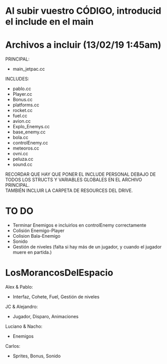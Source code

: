 # Al subir vuestro CÓDIGO, introducid el include en el main
# Archivos a incluir (13/02/19 1:45am)
PRINCIPAL: 
- main_jetpac.cc

INCLUDES:
- pablo.cc
- Player.cc
- Bonus.cc
- platforms.cc
- rocket.cc
- fuel.cc
- avion.cc
- Explo_Enemys.cc
- base_enemy.cc
- bola.cc
- controlEnemy.cc
- meteoros.cc
- ovni.cc
- peluza.cc
- sound.cc

RECORDAR QUE HAY QUE PONER EL INCLUDE PERSONAL DEBAJO DE TODOS LOS STRUCTS Y VARIABLES GLOBALES EN EL ARCHIVO PRINCIPAL.    
TAMBIÉN INCLUIR LA CARPETA DE RESOURCES DEL DRIVE.

# TO DO
- Terminar Enemigos e incluirlos en controlEnemy correctamente
- Colisión Enemigo-Player
- Colision Bala-Enemigo
- Sonido
- Gestión de niveles (falta si hay más de un jugador, y cuando el jugador muere en partida.)

# LosMorancosDelEspacio

Alex & Pablo:
- Interfaz, Cohete, Fuel, Gestión de niveles

JC & Alejandro:
- Jugador, Disparo, Animaciones

Luciano & Nacho:
- Enemigos

Carlos:
- Sprites, Bonus, Sonido

